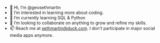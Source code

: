 - 👋 Hi, I’m @geosethmartin
- 👀 I’m interested in learning more about coding.
- 🌱 I’m currently learning SQL & Python
- 💞️ I’m looking to collaborate on anything to grow and refine my skills.
- 📫 Reach me at sethmartin@duck.com. I don't participate in major social media apps anymore. 

<!---
geosethmartin/geosethmartin is a ✨ special ✨ repository because its `README.md` (this file) appears on your GitHub profile.
You can click the Preview link to take a look at your changes.
--->
